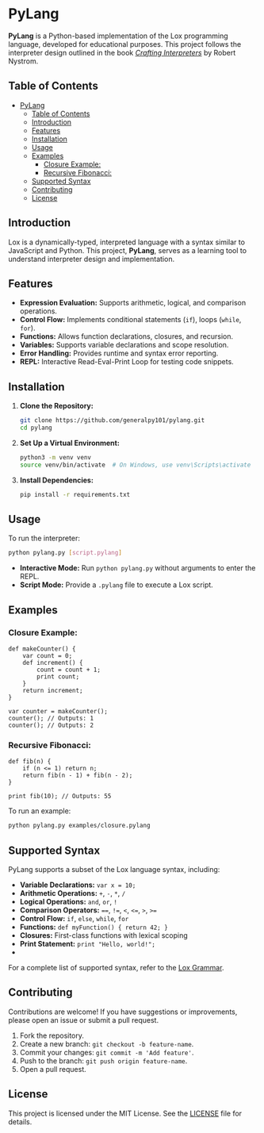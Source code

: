 # PyLang

**PyLang** is a Python-based implementation of the Lox programming language, developed for educational purposes. This project follows the interpreter design outlined in the book [*Crafting Interpreters*](https://craftinginterpreters.com/) by Robert Nystrom.


## Table of Contents

- [PyLang](#pylang)
  - [Table of Contents](#table-of-contents)
  - [Introduction](#introduction)
  - [Features](#features)
  - [Installation](#installation)
  - [Usage](#usage)
  - [Examples](#examples)
    - [Closure Example:](#closure-example)
    - [Recursive Fibonacci:](#recursive-fibonacci)
  - [Supported Syntax](#supported-syntax)
  - [Contributing](#contributing)
  - [License](#license)


## Introduction

Lox is a dynamically-typed, interpreted language with a syntax similar to JavaScript and Python. This project, **PyLang**, serves as a learning tool to understand interpreter design and implementation.


## Features

- **Expression Evaluation:** Supports arithmetic, logical, and comparison operations.
- **Control Flow:** Implements conditional statements (`if`), loops (`while`, `for`).
- **Functions:** Allows function declarations, closures, and recursion.
- **Variables:** Supports variable declarations and scope resolution.
- **Error Handling:** Provides runtime and syntax error reporting.
- **REPL:** Interactive Read-Eval-Print Loop for testing code snippets.

## Installation

1. **Clone the Repository:**

   ```bash
   git clone https://github.com/generalpy101/pylang.git
   cd pylang
   ```

2. **Set Up a Virtual Environment:**

   ```bash
   python3 -m venv venv
   source venv/bin/activate  # On Windows, use venv\Scripts\activate
   ```

3. **Install Dependencies:**

   ```bash
   pip install -r requirements.txt
   ```


## Usage

To run the interpreter:

```bash
python pylang.py [script.pylang]
```

- **Interactive Mode:** Run `python pylang.py` without arguments to enter the REPL.
- **Script Mode:** Provide a `.pylang` file to execute a Lox script.


## Examples

### Closure Example:

```lox
def makeCounter() {
    var count = 0;
    def increment() {
        count = count + 1;
        print count;
    }
    return increment;
}

var counter = makeCounter();
counter(); // Outputs: 1
counter(); // Outputs: 2
```

### Recursive Fibonacci:

```lox
def fib(n) {
    if (n <= 1) return n;
    return fib(n - 1) + fib(n - 2);
}

print fib(10); // Outputs: 55
```

To run an example:

```bash
python pylang.py examples/closure.pylang
```


## Supported Syntax

PyLang supports a subset of the Lox language syntax, including:

- **Variable Declarations:** `var x = 10;`
- **Arithmetic Operations:** `+`, `-`, `*`, `/`
- **Logical Operations:** `and`, `or`, `!`
- **Comparison Operators:** `==`, `!=`, `<`, `<=`, `>`, `>=`
- **Control Flow:** `if`, `else`, `while`, `for`
- **Functions:** `def myFunction() { return 42; }`
- **Closures:** First-class functions with lexical scoping
- **Print Statement:** `print "Hello, world!";`
- 
For a complete list of supported syntax, refer to the [Lox Grammar](https://craftinginterpreters.com/appendix-i.html).


## Contributing

Contributions are welcome! If you have suggestions or improvements, please open an issue or submit a pull request.

1. Fork the repository.
2. Create a new branch: `git checkout -b feature-name`.
3. Commit your changes: `git commit -m 'Add feature'`.
4. Push to the branch: `git push origin feature-name`.
5. Open a pull request.

## License

This project is licensed under the MIT License. See the [LICENSE](LICENSE) file for details.

